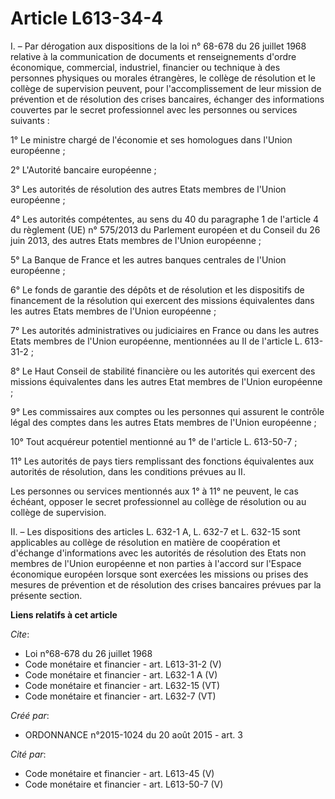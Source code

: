 # Article L613-34-4

I. – Par dérogation aux dispositions de la loi n° 68-678 du 26 juillet 1968 relative à la communication de documents et
renseignements d'ordre économique, commercial, industriel, financier ou technique à des personnes physiques ou morales
étrangères, le collège de résolution et le collège de supervision peuvent, pour l'accomplissement de leur mission de
prévention et de résolution des crises bancaires, échanger des informations couvertes par le secret professionnel avec les
personnes ou services suivants :

1° Le ministre chargé de l'économie et ses homologues dans l'Union européenne ;

2° L'Autorité bancaire européenne ;

3° Les autorités de résolution des autres Etats membres de l'Union européenne ;

4° Les autorités compétentes, au sens du 40 du paragraphe 1 de l'article 4 du règlement (UE) n° 575/2013 du Parlement
européen et du Conseil du 26 juin 2013, des autres Etats membres de l'Union européenne ;

5° La Banque de France et les autres banques centrales de l'Union européenne ;

6° Le fonds de garantie des dépôts et de résolution et les dispositifs de financement de la résolution qui exercent des
missions équivalentes dans les autres Etats membres de l'Union européenne ;

7° Les autorités administratives ou judiciaires en France ou dans les autres Etats membres de l'Union européenne, mentionnées
au II de l'article L. 613-31-2 ;

8° Le Haut Conseil de stabilité financière ou les autorités qui exercent des missions équivalentes dans les autres Etat
membres de l'Union européenne ;

9° Les commissaires aux comptes ou les personnes qui assurent le contrôle légal des comptes dans les autres Etats membres de
l'Union européenne ;

10° Tout acquéreur potentiel mentionné au 1° de l'article L. 613-50-7 ;

11° Les autorités de pays tiers remplissant des fonctions équivalentes aux autorités de résolution, dans les conditions
prévues au II.

Les personnes ou services mentionnés aux 1° à 11° ne peuvent, le cas échéant, opposer le secret professionnel au collège de
résolution ou au collège de supervision.

II. – Les dispositions des articles L. 632-1 A, L. 632-7 et L. 632-15 sont applicables au collège de résolution en matière de
coopération et d'échange d'informations avec les autorités de résolution des Etats non membres de l'Union européenne et non
parties à l'accord sur l'Espace économique européen lorsque sont exercées les missions ou prises des mesures de prévention et
de résolution des crises bancaires prévues par la présente section.

**Liens relatifs à cet article**

_Cite_:

  - Loi n°68-678 du 26 juillet 1968
  - Code monétaire et financier - art. L613-31-2 (V)
  - Code monétaire et financier - art. L632-1 A (V)
  - Code monétaire et financier - art. L632-15 (VT)
  - Code monétaire et financier - art. L632-7 (VT)

_Créé par_:

  - ORDONNANCE n°2015-1024 du 20 août 2015 - art. 3

_Cité par_:

  - Code monétaire et financier - art. L613-45 (V)
  - Code monétaire et financier - art. L613-50-7 (V)

